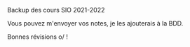 Backup des cours SIO 2021-2022

Vous pouvez m'envoyer vos notes, je les ajouterais à la BDD.

Bonnes révisions o/ !
